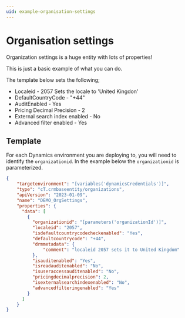 ```yaml
---
uid: example-organisation-settings
---
```


# Organisation settings

Organization settings is a huge entity with lots of properties!

This is just a basic example of what you can do.

The template below sets the following;

- Localeid - 2057 Sets the locale to 'United Kingdon'
- DefaultCountryCode - "+44"
- AuditEnabled - Yes
- Pricing Decimal Precision - 2
- External search index enabled - No
- Advanced filter enabled - Yes

## Template

For each Dynamics environment you are deploying to, you will need to identify the
```organizationid```. In the example below the ```organizationid``` is parameterized.

```json
{
    "targetenvironment": "[variables('dynamicsCredentials')]",
    "type": "cT.crmbaseentity/organizations",
    "apiVersion": "2023-01-09",
    "name": "DEMO_OrgSettings",
    "properties": {
      "data": [
        {
          "organizationid": "[parameters('organizationId')]",
          "localeid": "2057",
          "isdefaultcountrycodecheckenabled": "Yes",
          "defaultcountrycode": "+44",
          "drmmetadata": {
              "comment": "localeid 2057 sets it to United Kingdom"
          },
          "isauditenabled": "Yes",
          "isreadauditenabled": "No",
          "isuseraccessauditenabled": "No",
          "pricingdecimalprecision": 2,
          "isexternalsearchindexenabled": "No",
          "advancedfilteringenabled": "Yes"
        }
      ]
    }
}
```